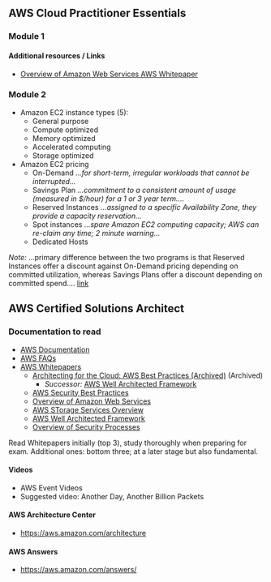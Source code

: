 ## AWS Cloud Practitioner Essentials 

### Module 1
#### Additional resources / Links 
* [Overview of Amazon Web Services AWS Whitepaper](https://d0.awsstatic.com/whitepapers/aws-overview.pdf)
### Module 2
* Amazon EC2 instance types (5):
  * General purpose
  * Compute optimized
  * Memory optimized
  * Accelerated computing
  * Storage optimized 
* Amazon EC2 pricing
  * On-Demand _...for short-term, irregular workloads that cannot be interrupted..._
  * Savings Plan _...commitment to a consistent amount of usage (measured in $/hour) for a 1 or 3 year term...._ 
  * Reserved Instances _...assigned to a specific Availability Zone, they provide a capacity reservation..._
  * Spot instances _...spare Amazon EC2 computing capacity; AWS can re-claim any time; 2 minute warning..._
  * Dedicated Hosts 
  
  
*Note:* ...primary difference between the two programs is that Reserved Instances offer a discount against On-Demand pricing depending on committed utilization, whereas Savings Plans offer a discount depending on committed spend.... [link](https://www.cloudhealthtech.com/blog/reserved-instances-vs-aws-saving-plans)


## AWS Certified Solutions Architect

### Documentation to read

* [AWS Documentation](https://docs.aws.amazon.com/)
* [AWS FAQs](https://aws.amazon.com/faqs/)
* [AWS Whitepapers](https://aws.amazon.com/whitepapers)
  * [Architecting for the Cloud: AWS Best Practices (Archived)](https://d1.awsstatic.com/whitepapers/AWS_Cloud_Best_Practices.pdf) (Archived)
    * _Successor:_ [AWS Well Architected Framework](https://d1.awsstatic.com/whitepapers/architecture/AWS_Well-Architected_Framework.pdf)
  * [AWS Security Best Practices]()
  * [Overview of Amazon Web Services]()
  * [AWS STorage Services Overview]()
  * [AWS Well Architected Framework]()
  * [Overview of Security Processes]()

Read Whitepapers initially (top 3), study thoroughly when preparing for exam.
Additional ones: bottom three; at a later stage but also fundamental.

#### Videos
* AWS Event Videos
* Suggested video: Another Day, Another Billion Packets

#### AWS Architecture Center
* https://aws.amazon.com/architecture

#### AWS Answers
* https://aws.amazon.com/answers/


